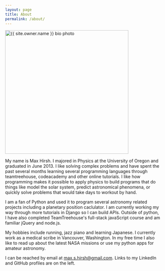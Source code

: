 ```yaml
---
layout: page
title: About
permalink: /about/
---
```


<img src="{{ site.url }}/img/{{ site.owner.avatar }}" class="bio-photo" alt="{{ site.owner.name }} bio photo" style="width: 400px; ">


My name is Max Hirsh. I majored in Physics at the University of Oregon and graduated in June 2013. I like solving complex problems and have spent the past several months learning several programming languages through teamtreehouse, codeacademy and other online tutorials. I like how programming makes it possible to apply physics to build programs that do things like model the solar system, predict astronomical phenomena, or quickly solve problems that would take days to workout by hand.

I am a fan of Python and used it to program several astronomy related projects including a planetary position caclulator. I am currently working my way through more tutorials in Django so I can build APIs. Outside of python, I have also completed TeamTreehouse's full-stack javaScript course and am familiar jQuery and node.js.

My hobbies include running, jazz piano and learning Japanese. I currently work as a medical scribe in Vancouver, Washington. In my free time I also like to read up about the latest NASA missions or use my python apps for amateur astronomy.

I can be reached by email at max.s.hirsh@gmail.com. Links to my LinkedIn and GitHub profiles are on the left.